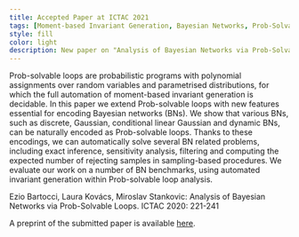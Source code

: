 ```yaml
---
title: Accepted Paper at ICTAC 2021
tags: [Moment-based Invariant Generation, Bayesian Networks, Prob-Solvable Loops] 
style: fill
color: light
description: New paper on "Analysis of Bayesian Networks via Prob-Solvable Loops" accepted to be presented at ICTAC 2020, the 17th International Colloquium on Theoretical Aspects of Computing
---
```


Prob-solvable loops are probabilistic programs with polynomial assignments over random variables and parametrised distributions, for which the full automation of moment-based invariant generation is decidable. In this paper we extend Prob-solvable loops with new features essential for encoding Bayesian networks (BNs). We show that various BNs, such as discrete, Gaussian, conditional linear Gaussian and dynamic BNs, can be naturally encoded as Prob-solvable loops. Thanks to these encodings, we can automatically solve several BN related problems, including exact inference, sensitivity analysis, filtering and computing the expected number of rejecting samples in sampling-based procedures. We evaluate our work on a number of BN benchmarks, using automated invariant generation within Prob-solvable loop analysis.


Ezio Bartocci, Laura Kovács, Miroslav Stankovic:
Analysis of Bayesian Networks via Prob-Solvable Loops. ICTAC 2020: 221-241

A preprint of the submitted paper  is available [here](https://arxiv.org/abs/2007.09450).
 
